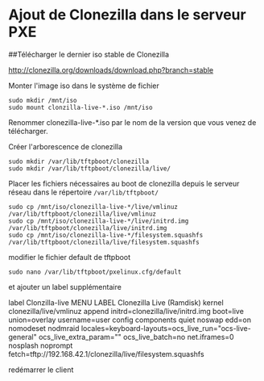 # Ajout de Clonezilla dans le serveur PXE 

##Télécharger le dernier iso stable de Clonezilla

http://clonezilla.org/downloads/download.php?branch=stable

Monter l'image iso dans le système de fichier

```
sudo mkdir /mnt/iso
sudo mount clonzilla-live-*.iso /mnt/iso
```

Renommer clonezilla-live-*.iso par le nom de la version que vous venez de télécharger.  

Créer l'arborescence de clonezilla

```
sudo mkdir /var/lib/tftpboot/clonezilla
sudo mkdir /var/lib/tftpboot/clonezilla/live/
```


Placer les fichiers nécessaires au boot de clonezilla depuis le serveur réseau dans le répertoire `/var/lib/tftpboot/`

```
sudo cp /mnt/iso/clonezilla-live-*/live/vmlinuz /var/lib/tftpboot/clonezilla/live/vmlinuz
sudo cp /mnt/iso/clonezilla-live-*/live/initrd.img /var/lib/tftpboot/clonezilla/live/initrd.img
sudo cp /mnt/iso/clonezilla-live-*/filesystem.squashfs /var/lib/tftpboot/clonezilla/live/filesystem.squashfs
```

modifier le fichier default de tftpboot

```
sudo nano /var/lib/tftpboot/pxelinux.cfg/default 
```

et ajouter un label supplémentaire

label Clonzilla-live
    MENU LABEL Clonezilla Live (Ramdisk)
    kernel clonezilla/live/vmlinuz
    append initrd=clonezilla/live/initrd.img boot=live union=overlay username=user config components quiet noswap edd=on nomodeset nodmraid locales=keyboard-layouts=ocs_live_run="ocs-live-general" ocs_live_extra_param="" ocs_live_batch=no net.iframes=0 nosplash noprompt fetch=tftp://192.168.42.1/clonezilla/live/filesystem.squashfs 

redémarrer le client
